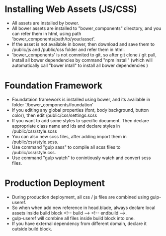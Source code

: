Installing Web Assets (JS/CSS)
==

* All assets are installed by bower. 
* All bower assets are installed to "bower_components" directory, and you can refer them in html, using path 'bower_components/path/to/your/asset'.
* If the asset is not available in bower, then download and save them to /public/js and /public/css folder and refer them in html. 
* 'bower_components' is not commited to git, so after git clone / git pull, install all bower dependencies by command "npm install" (which will automatically call "bower intall" to install all bower dependencies )

Foundation Framework
==

* Foundataion framework is installed using bower, and its available in folder '/bower_components/foundation'
* If you editing any global properties (font, body background, button color), then edit /public/css/settings.scss
* If you want to add some styles to specific document. Then declare appropriate class name and ids and declare styles in /public/css/style.scss
* You can also new scss files, after adding import them in /public/css/style.scss.
* Use command "gulp sass" to compile all scss files to /public/css/style.css.
* Use command "gulp watch" to conintiously watch and convert scss files.

Production Deployment
==

* During production deployment, all css / js files are combined using  gulp-useref.
* So when when add new reference in head.blade, always declare local assets inside build block &lt;!-- build -->  &lt;!-- endbuild -->.
* gulp-useref will combine all files inside build block into one.
* If you have external dependency from different domain, declare it outside build block.

